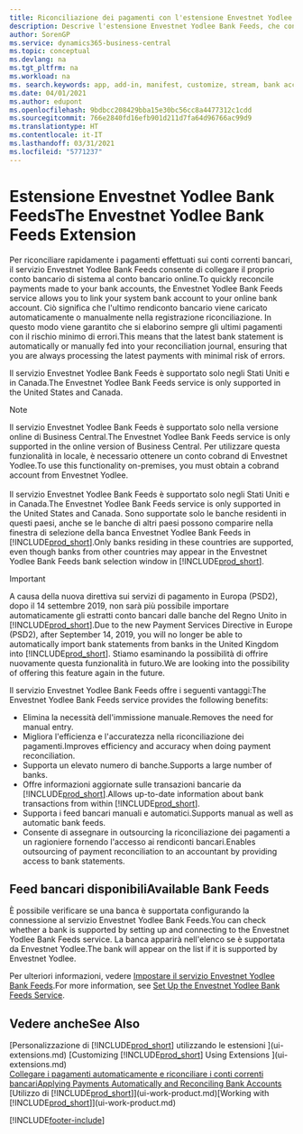 ```yaml
---
title: Riconciliazione dei pagamenti con l'estensione Envestnet Yodlee Bank Feeds
description: Descrive l'estensione Envestnet Yodlee Bank Feeds, che consente di collegare i conti bancari in modo che sia possibile riconciliare rapidamente i pagamenti.
author: SorenGP
ms.service: dynamics365-business-central
ms.topic: conceptual
ms.devlang: na
ms.tgt_pltfrm: na
ms.workload: na
ms. search.keywords: app, add-in, manifest, customize, stream, bank account link
ms.date: 04/01/2021
ms.author: edupont
ms.openlocfilehash: 9bdbcc208429bba15e30bc56cc8a4477312c1cdd
ms.sourcegitcommit: 766e2840fd16efb901d211d7fa64d96766ac99d9
ms.translationtype: HT
ms.contentlocale: it-IT
ms.lasthandoff: 03/31/2021
ms.locfileid: "5771237"
---
```

# <a name="the-envestnet-yodlee-bank-feeds-extension"></a><span data-ttu-id="aa9f6-103">Estensione Envestnet Yodlee Bank Feeds</span><span class="sxs-lookup"><span data-stu-id="aa9f6-103">The Envestnet Yodlee Bank Feeds Extension</span></span>

<span data-ttu-id="aa9f6-104">Per riconciliare rapidamente i pagamenti effettuati sui conti correnti bancari, il servizio Envestnet Yodlee Bank Feeds consente di collegare il proprio conto bancario di sistema al conto bancario online.</span><span class="sxs-lookup"><span data-stu-id="aa9f6-104">To quickly reconcile payments made to your bank accounts, the Envestnet Yodlee Bank Feeds service allows you to link your system bank account to your online bank account.</span></span> <span data-ttu-id="aa9f6-105">Ciò significa che l'ultimo rendiconto bancario viene caricato automaticamente o manualmente nella registrazione riconciliazione. In questo modo viene garantito che si elaborino sempre gli ultimi pagamenti con il rischio minimo di errori.</span><span class="sxs-lookup"><span data-stu-id="aa9f6-105">This means that the latest bank statement is automatically or manually fed into your reconciliation journal, ensuring that you are always processing the latest payments with minimal risk of errors.</span></span>

<span data-ttu-id="aa9f6-106">Il servizio Envestnet Yodlee Bank Feeds è supportato solo negli Stati Uniti e in Canada.</span><span class="sxs-lookup"><span data-stu-id="aa9f6-106">The Envestnet Yodlee Bank Feeds service is only supported in the United States and Canada.</span></span>

> [!NOTE]
> <span data-ttu-id="aa9f6-107">Il servizio Envestnet Yodlee Bank Feeds è supportato solo nella versione online di Business Central.</span><span class="sxs-lookup"><span data-stu-id="aa9f6-107">The Envestnet Yodlee Bank Feeds service is only supported in the online version of Business Central.</span></span> <span data-ttu-id="aa9f6-108">Per utilizzare questa funzionalità in locale, è necessario ottenere un conto cobrand di Envestnet Yodlee.</span><span class="sxs-lookup"><span data-stu-id="aa9f6-108">To use this functionality on-premises, you must obtain a cobrand account from Envestnet Yodlee.</span></span><br /><br />
> <span data-ttu-id="aa9f6-109">Il servizio Envestnet Yodlee Bank Feeds è supportato solo negli Stati Uniti e in Canada.</span><span class="sxs-lookup"><span data-stu-id="aa9f6-109">The Envestnet Yodlee Bank Feeds service is only supported in the United States and Canada.</span></span>
> <span data-ttu-id="aa9f6-110">Sono supportate solo le banche residenti in questi paesi, anche se le banche di altri paesi possono comparire nella finestra di selezione della banca Envestnet Yodlee Bank Feeds in [!INCLUDE[prod_short](includes/prod_short.md)].</span><span class="sxs-lookup"><span data-stu-id="aa9f6-110">Only banks residing in these countries are supported, even though banks from other countries may appear in the Envestnet Yodlee Bank Feeds bank selection window in [!INCLUDE[prod_short](includes/prod_short.md)].</span></span>

> [!IMPORTANT]
> <span data-ttu-id="aa9f6-111">A causa della nuova direttiva sui servizi di pagamento in Europa (PSD2), dopo il 14 settembre 2019, non sarà più possibile importare automaticamente gli estratti conto bancari dalle banche del Regno Unito in [!INCLUDE[prod_short](includes/prod_short.md)].</span><span class="sxs-lookup"><span data-stu-id="aa9f6-111">Due to the new Payment Services Directive in Europe (PSD2), after September 14, 2019, you will no longer be able to automatically import bank statements from banks in the United Kingdom into [!INCLUDE[prod_short](includes/prod_short.md)].</span></span> <span data-ttu-id="aa9f6-112">Stiamo esaminando la possibilità di offrire nuovamente questa funzionalità in futuro.</span><span class="sxs-lookup"><span data-stu-id="aa9f6-112">We are looking into the possibility of offering this feature again in the future.</span></span>

<span data-ttu-id="aa9f6-113">Il servizio Envestnet Yodlee Bank Feeds offre i seguenti vantaggi:</span><span class="sxs-lookup"><span data-stu-id="aa9f6-113">The Envestnet Yodlee Bank Feeds service provides the following benefits:</span></span>

* <span data-ttu-id="aa9f6-114">Elimina la necessità dell'immissione manuale.</span><span class="sxs-lookup"><span data-stu-id="aa9f6-114">Removes the need for manual entry.</span></span>
* <span data-ttu-id="aa9f6-115">Migliora l'efficienza e l'accuratezza nella riconciliazione dei pagamenti.</span><span class="sxs-lookup"><span data-stu-id="aa9f6-115">Improves efficiency and accuracy when doing payment reconciliation.</span></span>
* <span data-ttu-id="aa9f6-116">Supporta un elevato numero di banche.</span><span class="sxs-lookup"><span data-stu-id="aa9f6-116">Supports a large number of banks.</span></span>
* <span data-ttu-id="aa9f6-117">Offre informazioni aggiornate sulle transazioni bancarie da [!INCLUDE[prod_short](includes/prod_short.md)].</span><span class="sxs-lookup"><span data-stu-id="aa9f6-117">Allows up-to-date information about bank transactions from within [!INCLUDE[prod_short](includes/prod_short.md)].</span></span>
* <span data-ttu-id="aa9f6-118">Supporta i feed bancari manuali e automatici.</span><span class="sxs-lookup"><span data-stu-id="aa9f6-118">Supports manual as well as automatic bank feeds.</span></span>
* <span data-ttu-id="aa9f6-119">Consente di assegnare in outsourcing la riconciliazione dei pagamenti a un ragioniere fornendo l'accesso ai rendiconti bancari.</span><span class="sxs-lookup"><span data-stu-id="aa9f6-119">Enables outsourcing of payment reconciliation to an accountant by providing access to bank statements.</span></span>

## <a name="available-bank-feeds"></a><span data-ttu-id="aa9f6-120">Feed bancari disponibili</span><span class="sxs-lookup"><span data-stu-id="aa9f6-120">Available Bank Feeds</span></span>
<span data-ttu-id="aa9f6-121">È possibile verificare se una banca è supportata configurando la connessione al servizio Envestnet Yodlee Bank Feeds.</span><span class="sxs-lookup"><span data-stu-id="aa9f6-121">You can check whether a bank is supported by setting up and connecting to the Envestnet Yodlee Bank Feeds service.</span></span> <span data-ttu-id="aa9f6-122">La banca apparirà nell'elenco se è supportata da Envestnet Yodlee.</span><span class="sxs-lookup"><span data-stu-id="aa9f6-122">The bank will appear on the list if it is supported by Envestnet Yodlee.</span></span>

<span data-ttu-id="aa9f6-123">Per ulteriori informazioni, vedere [Impostare il servizio Envestnet Yodlee Bank Feeds](bank-how-setup-bank-statement-service.md).</span><span class="sxs-lookup"><span data-stu-id="aa9f6-123">For more information, see [Set Up the Envestnet Yodlee Bank Feeds Service](bank-how-setup-bank-statement-service.md).</span></span>

## <a name="see-also"></a><span data-ttu-id="aa9f6-124">Vedere anche</span><span class="sxs-lookup"><span data-stu-id="aa9f6-124">See Also</span></span>
<span data-ttu-id="aa9f6-125">[Personalizzazione di [!INCLUDE[prod_short](includes/prod_short.md)] utilizzando le estensioni ](ui-extensions.md)  </span><span class="sxs-lookup"><span data-stu-id="aa9f6-125">[Customizing [!INCLUDE[prod_short](includes/prod_short.md)] Using Extensions ](ui-extensions.md)  </span></span>  
[<span data-ttu-id="aa9f6-126">Collegare i pagamenti automaticamente e riconciliare i conti correnti bancari</span><span class="sxs-lookup"><span data-stu-id="aa9f6-126">Applying Payments Automatically and Reconciling Bank Accounts</span></span>](receivables-apply-payments-auto-reconcile-bank-accounts.md)  
<span data-ttu-id="aa9f6-127">[Utilizzo di [!INCLUDE[prod_short](includes/prod_short.md)]](ui-work-product.md)</span><span class="sxs-lookup"><span data-stu-id="aa9f6-127">[Working with [!INCLUDE[prod_short](includes/prod_short.md)]](ui-work-product.md)</span></span>


[!INCLUDE[footer-include](includes/footer-banner.md)]